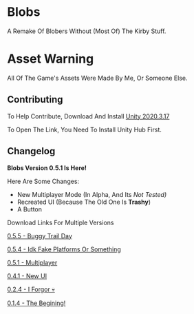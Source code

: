 # Blobs
A Remake Of Blobers Without (Most Of) The Kirby Stuff.

# Asset Warning
All Of The Game's Assets Were Made By Me, Or Someone Else.

## Contributing
To Help Contribute, Download And Install [Unity 2020.3.17](unityhub://2020.3.17f1/a4537701e4ab)

To Open The Link, You Need To Install Unity Hub First.

## Changelog

**Blobs Version 0.5.1 Is Here!**

Here Are Some Changes:

- New Multiplayer Mode (In Alpha, And Its *Not Tested)*
- Recreated UI (Because The Old One Is **Trashy**)
- A Button

Download Links For Multiple Versions

[0.5.5 - Buggy Trail Day](https://drive.google.com/file/d/1EwXogp-NQPojnpB_CMVr5b7L3h5ZaRQB/view?usp=sharing)

[0.5.4 - Idk Fake Platforms Or Something](https://drive.google.com/file/d/1EExbHDqvbwp4c8ICbucxV0Yp0rDDilxI/view?usp=sharing)

[0.5.1 - Multiplayer](https://drive.google.com/file/d/13gS1cVAo5Pi3MABC8H8K3V28vFQc5XIX/view?usp=sharing)

[0.4.1 - New UI](https://drive.google.com/file/d/1D3i9Q8FvYRrf_KznhklOeOEw--7hpzyV/view?usp=sharing)

[0.2.4 - I Forgor 💀](https://drive.google.com/file/d/1x2SaHfIZwkfDi6qyQJGQVviLhTTPJ8e6/view?usp=sharing)

[0.1.4 - The Begining!](https://drive.google.com/file/d/14JVpP1h0yjQ_6M2bK4qw5MUjyRPtLEYu/view?usp=sharing)
